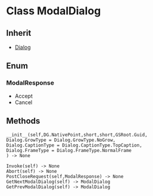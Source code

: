 # Class ModalDialog

## Inherit

* [Dialog](Dialog.md)

## Enum

### ModalResponse

* Accept
* Cancel


## Methods
```
__init__(self,DG.NativePoint,short,short,GSRoot.Guid,
Dialog.GrowType = Dialog.GrowType.NoGrow,
Dialog.CaptionType = Dialog.CaptionType.TopCaption,
Dialog.FrameType = Dialog.FrameType.NormalFrame
) -> None

Invoke(self) -> None
Abort(self) -> None
PostCloseRequest(self,ModalResponse) -> None
GetNextModalDialog(self) -> ModalDialog
GetPrevModalDialog(self) -> ModalDialog
```

